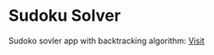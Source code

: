 # Sudoku Solver

 Sudoko sovler app with backtracking algorithm: [ Visit ]( https://coskntkk.github.io/sudoku_solver/ )
